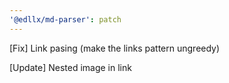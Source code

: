 ```yaml
---
'@edllx/md-parser': patch
---
```


[Fix] Link pasing (make the links pattern ungreedy)

[Update] Nested image in link
